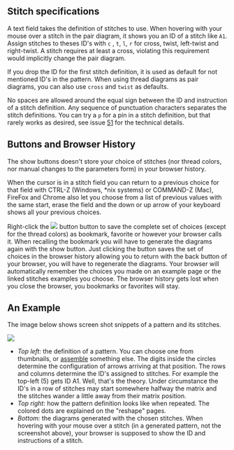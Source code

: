 Stitch specifications
---------------------

A text field takes the definition of stitches to use. When hovering with your mouse over a stitch in the pair diagram, it shows you an ID of a stitch like `A1`. Assign stitches to theses ID's with `c` , `t`, `l`, `r` for cross, twist, left-twist and right-twist. A stitch requires at least a cross, violating this requirement would implicitly change the pair diagram.

If you drop the ID for the first stitch definition, it is used as default for not mentioned ID's in the pattern. When using thread diagrams as pair diagrams, you can also use `cross` and `twist` as defaults.

No spaces are allowed around the equal sign between the ID and instruction of a stitch definition.
Any sequence of punctuation characters separates the stitch definitions.
You can try a `p` for a pin in a stitch definition, but that rarely works as desired,
see issue [51](https://github.com/d-bl/GroundForge/issues/51) for the technical details.

Buttons and Browser History
---------------------------

The show buttons doesn't store your choice of stitches (nor thread colors, nor manual changes to the parameters form) in your browser history.

When the cursor is in a stitch field you can return to a previous choice for that field with CTRL-Z (Windows, *nix systems) or COMMAND-Z (Mac), FireFox and Chrome also let you choose from a list of previous values with the same start, erase the field and the down or up arrow of your keyboard shows all your previous choices.

Right-click the ![](https://d-bl.github.io/GroundForge/images/link.png) button button to save the complete set of choices (except for the thread colors) as bookmark, favorite or however your browser calls it. When recalling the bookmark you will have to generate the diagrams again with the show button. Just clicking the button saves the set of choices in the browser history allowing you to return with the back button of your browser, you will have to regenerate the diagrams. Your browser will automatically remember the choices you made on an example page or the linked stitches examples you choose. The browser history gets lost when you close the browser, you bookmarks or favorites will stay.

An Example
----------

The image below shows screen shot snippets of a pattern and its stitches.

![](https://raw.githubusercontent.com/wiki/d-bl/GroundForge/images/stitch-ids.png)

* _Top left:_ the definition of a pattern. You can choose one from thumbnails, or [assemble] something else.
  The digits inside the circles determine the configuration of arrows arriving at that position. 
  The rows and columns determine the ID's assigned to stitches.
  For example the top-left (5) gets ID A1. Well, that's the theory.
  Under circumstance the ID's in a row of stitches may start somewhere halfway the matrix
  and the stitches wander a little away from their matrix position.
* _Top right:_ how the pattern definition looks like when repeated. The colored dots are explained on the "reshape" pages.
* _Bottom:_ the diagrams generated with the chosen stitches.
  When hovering with your mouse over a stitch (in a generated pattern, not the screenshot above), your browser is supposed to show the ID and instructions of a stitch.

[assemble]: https://github.com/d-bl/GroundForge/wiki/Reversed-engineering-of-patterns
[51]: https://github.com/d-bl/GroundForge/issues/51
